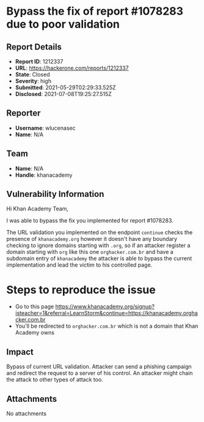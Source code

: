# Bypass the fix of report #1078283 due to poor validation

## Report Details
- **Report ID**: 1212337
- **URL**: https://hackerone.com/reports/1212337
- **State**: Closed
- **Severity**: high
- **Submitted**: 2021-05-29T02:29:33.525Z
- **Disclosed**: 2021-07-08T19:25:27.515Z

## Reporter
- **Username**: wlucenasec
- **Name**: N/A

## Team
- **Name**: N/A
- **Handle**: khanacademy

## Vulnerability Information
Hi Khan Academy Team,

I was able to bypass the fix you implemented for report #1078283. 

The URL validation you implemented on the endpoint `continue` checks the presence of `khanacademy.org` however it doesn't have any boundary checking to ignore domains starting with `.org`, so if an attacker register a domain starting with `org` like this one `orghacker.com.br` and have a subdomain entry of `khanacademy` the attacker is able to bypass the current implementation and lead the victim to his controlled page.

# Steps to reproduce the issue

* Go to this page https://www.khanacademy.org/signup?isteacher=1&referral=LearnStorm&continue=https://khanacademy.orghacker.com.br
* You'll be redirected to `orghacker.com.br` which is not a domain that Khan Academy owns

## Impact

Bypass of current URL validation. Attacker can send a phishing campaign and redirect the request to a server of his control. An attacker might chain the attack to other types of attack too.

## Attachments
No attachments
